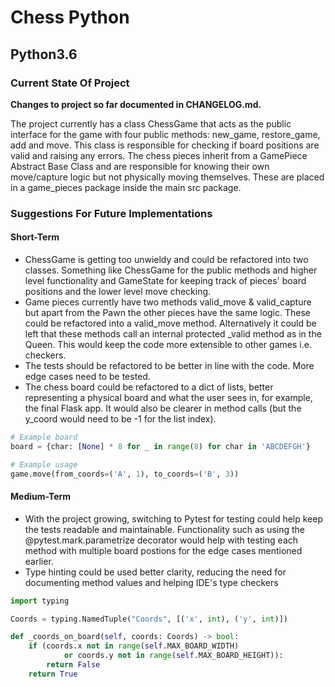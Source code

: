 # Chess Python

## Python3.6


### Current State Of Project

**Changes to project so far documented in CHANGELOG.md.**

The project currently has a class ChessGame that acts as the public interface for the game with four public methods: new_game, restore_game, add and move. This class is responsible for checking if board positions are valid and raising any errors. The chess pieces inherit from a GamePiece Abstract Base Class and are responsible for knowing their own move/capture logic but not physically moving themselves. These are placed in a game_pieces package inside the main src package.


### Suggestions For Future Implementations

#### Short-Term

* ChessGame is getting too unwieldy and could be refactored into two classes. Something like ChessGame for the public methods and higher level functionality and GameState for keeping track of pieces' board positions and the lower level move checking.
* Game pieces currently have two methods valid_move & valid_capture but apart from the Pawn the other pieces have the same logic. These could be refactored into a valid_move method. Alternatively it could be left that these methods call an internal protected _valid method as in the Queen. This would keep the code more extensible to other games i.e. checkers.
* The tests should be refactored to be better in line with the code. More edge cases need to be tested.
* The chess board could be refactored to a dict of lists, better representing a physical board and what the user sees in, for example, the final Flask app. It would also be clearer in method calls (but the y_coord would need to be -1 for the list index). 
```python
# Example board
board = {char: [None] * 8 for _ in range(8) for char in 'ABCDEFGH'}

# Example usage
game.move(from_coords=('A', 1), to_coords=('B', 3))
```

#### Medium-Term

* With the project growing, switching to Pytest for testing could help keep the tests readable and maintainable. Functionality such as using the @pytest.mark.parametrize decorator would help with testing each method with multiple board postions for the edge cases mentioned earlier.
* Type hinting could be used better clarity, reducing the need for documenting method values and helping IDE's type checkers
```python
import typing

Coords = typing.NamedTuple("Coords", [('x', int), ('y', int)])

def _coords_on_board(self, coords: Coords) -> bool:
    if (coords.x not in range(self.MAX_BOARD_WIDTH) 
            or coords.y not in range(self.MAX_BOARD_HEIGHT)):
        return False
    return True
```
